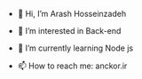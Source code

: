 - 👋 Hi, I’m Arash Hosseinzadeh

- 👀 I’m interested in Back-end
- 🌱 I’m currently learning Node js
- 📫 How to reach me: anckor.ir
